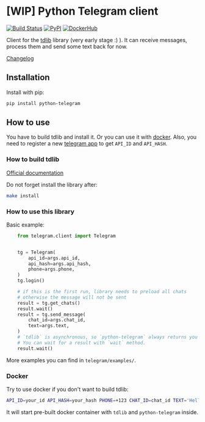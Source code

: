 # [WIP] Python Telegram client

[![Build Status](https://travis-ci.org/alexander-akhmetov/python-telegram.svg?branch=master)](https://travis-ci.org/alexander-akhmetov/python-telegram)
[![PyPI](https://img.shields.io/pypi/v/python-telegram.svg)](https://pypi.python.org/pypi/python-telegram)
[![DockerHub](https://img.shields.io/docker/automated/akhmetov/python-telegram.svg)](https://hub.docker.com/r/akhmetov/python-telegram/)

Client for the [tdlib](https://github.com/tdlib/td) library (very early stage :) ).
It can receive messages, process them and send some text back for now.

[Changelog](CHANGELOG.md)

## Installation

Install with pip:

```sh
pip install python-telegram
```

## How to use

You have to build tdlib and install it. Or you can use it with [docker](https://github.com/alexander-akhmetov/tdlib-docker).
Also, you need to register a new [telegram app](http://my.telegram.org/apps/) to get `API_ID` and `API_HASH`.

### How to build tdlib

[Official documentation](https://github.com/tdlib/td#building)

Do not forget install the library after:

```sh
make install
```

### How to use this library

Basic example:

```python
    from telegram.client import Telegram


    tg = Telegram(
        api_id=args.api_id,
        api_hash=args.api_hash,
        phone=args.phone,
    )
    tg.login()

    # if this is the first run, library needs to preload all chats
    # otherwise the message will not be sent
    result = tg.get_chats()
    result.wait()
    result = tg.send_message(
        chat_id=args.chat_id,
        text=args.text,
    )
    # `tdlib` is asynchronous, so `python-telegram` always returns you an `AsyncResult` object.
    # You can wait for a result with `wait` method.
    result.wait()
```

More examples you can find in `telegram/examples/`.

### Docker

Try to use docker if you don't want to build tdlib:

```sh
API_ID=your_id API_HASH=your_hash PHONE=+123 CHAT_ID=chat_id TEXT='Hello world' make docker-send-message
```

It will start pre-built docker container with `tdlib` and `python-telegram` inside.
